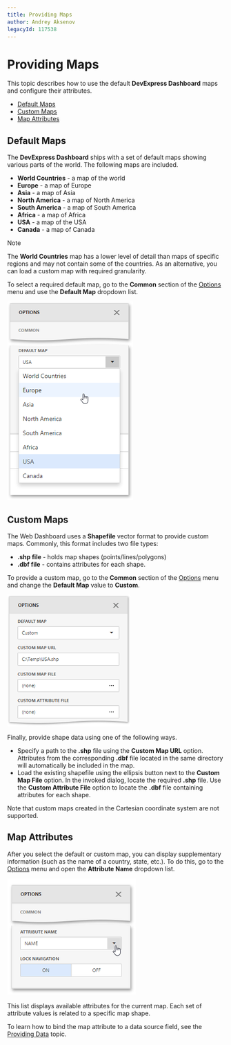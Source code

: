 ```yaml
---
title: Providing Maps
author: Andrey Aksenov
legacyId: 117538
---
```

# Providing Maps
This topic describes how to use the default **DevExpress Dashboard** maps and configure their attributes.
* [Default Maps](#defaultmaps)
* [Custom Maps](#custommaps)
* [Map Attributes](#attributes)

## <a name="defaultmaps"/>Default Maps
The **DevExpress Dashboard** ships with a set of default maps showing various parts of the world. The following maps are included.
* **World Countries** - a map of the world
* **Europe** - a map of Europe
* **Asia** - a map of Asia
* **North America** - a map of North America
* **South America** - a map of South America
* **Africa** - a map of Africa
* **USA** - a map of the USA
* **Canada** - a map of Canada

> [!NOTE]
> The **World Countries** map has a lower level of detail than maps of specific regions and may not contain some of the countries. As an alternative, you can load a custom map with required granularity.

To select a required default map, go to the **Common** section of the [Options](../../ui-elements/dashboard-item-menu.md) menu and use the **Default Map** dropdown list.

![wdd-choropleth-map-change-map](../../../../images/img125382.png)

## <a name="custommaps"/>Custom Maps
The Web Dashboard uses a **Shapefile** vector format to provide custom maps. Commonly, this format includes two file types:
* **.shp file** - holds map shapes (points/lines/polygons)
* **.dbf file** - contains attributes for each shape.

To provide a custom map, go to the **Common** section of the [Options](../../ui-elements/dashboard-item-menu.md) menu and change the **Default Map** value to **Custom**.

![wdd-custom-shape-file](../../../../images/img127210.png)

Finally, provide shape data using one of the following ways.
* Specify a path to the **.shp** file using the **Custom Map URL** option. Attributes from the corresponding **.dbf** file located in the same directory will automatically be included in the map.
* Load the existing shapefile using the ellipsis button next to the **Custom Map File** option. In the invoked dialog, locate the required **.shp** file. Use the **Custom Attribute File** option to locate the **.dbf** file containing attributes for each shape.

Note that custom maps created in the Cartesian coordinate system are not supported.

## <a name="attributes"/>Map Attributes
After you select the default or custom map, you can display supplementary information (such as the name of a country, state, etc.). To do this, go to the [Options](../../ui-elements/dashboard-item-menu.md) menu and open the **Attribute Name** dropdown list.

![wdd-choropleth-map-attribute](../../../../images/img125387.png)

This list displays available attributes for the current map. Each set of attribute values is related to a specific map shape.

To learn how to bind the map attribute to a data source field, see the [Providing Data](providing-data.md) topic.